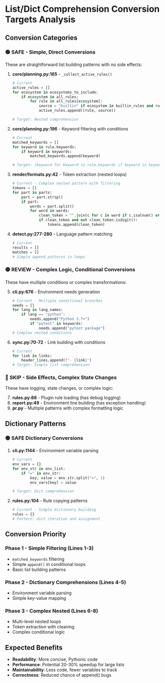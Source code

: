 # List/Dict Comprehension Conversion Targets Analysis

## Conversion Categories

### 🟢 **SAFE** - Simple, Direct Conversions
These are straightforward list building patterns with no side effects:

1. **core/planning.py:165** - `_collect_active_rules()`
   ```python
   # Current
   active_rules = []
   for ecosystem in ecosystems_to_include:
       if ecosystem in all_rules:
           for rule in all_rules[ecosystem]:
               source = "builtin" if ecosystem in builtin_rules and rule in builtin_rules[ecosystem] else "plugin"
               active_rules.append((rule, source))

   # Target: Nested comprehension
   ```

2. **core/planning.py:196** - Keyword filtering with conditions
   ```python
   # Current
   matched_keywords = []
   for keyword in rule.keywords:
       if keyword in keywords:
           matched_keywords.append(keyword)

   # Target: [keyword for keyword in rule.keywords if keyword in keywords]
   ```

3. **render/formats.py:42** - Token extraction (nested loops)
   ```python
   # Current - Complex nested pattern with filtering
   tokens = []
   for part in parts:
       part = part.strip()
       if part:
           words = part.split()
           for word in words:
               clean_token = "".join(c for c in word if c.isalnum() or c in "-_")
               if clean_token and not clean_token.isdigit():
                   tokens.append(clean_token)
   ```

4. **detect.py:277-280** - Language pattern matching
   ```python
   # Current
   results = []
   matches = []
   # Simple append patterns in loops
   ```

### 🟡 **REVIEW** - Complex Logic, Conditional Conversions
These have multiple conditions or complex transformations:

5. **cli.py:676** - Environment needs generation
   ```python
   # Current - Multiple conditional branches
   needs = []
   for lang in lang_names:
       if lang == "python":
           needs.append("Python 3.7+")
           if "pytest" in keywords:
               needs.append("pytest package")
   # Complex nested conditions
   ```

6. **sync.py:70-72** - Link building with conditions
   ```python
   # Current
   for link in links:
       header_lines.append(f"- {link}")
   # Target: Simple list comprehension
   ```

### 🔴 **SKIP** - Side Effects, Complex State Changes
These have logging, state changes, or complex logic:

7. **rules.py:88** - Plugin rule loading (has debug logging)
8. **report.py:49** - Environment line building (has exception handling)
9. **pr.py** - Multiple patterns with complex formatting logic

## Dictionary Patterns

### 🟢 **SAFE** Dictionary Conversions

1. **cli.py:1144** - Environment variable parsing
   ```python
   # Current
   env_vars = {}
   for env_str in env_list:
       if "=" in env_str:
           key, value = env_str.split("=", 1)
           env_vars[key] = value

   # Target: Dict comprehension
   ```

2. **rules.py:104** - Rule copying patterns
   ```python
   # Current - Simple dictionary building
   rules = {}
   # Pattern: dict iteration and assignment
   ```

## Conversion Priority

### Phase 1 - Simple Filtering (Lines 1-3)
- `matched_keywords` filtering
- Simple `append()` in conditional loops
- Basic list building patterns

### Phase 2 - Dictionary Comprehensions (Lines 4-5)
- Environment variable parsing
- Simple key-value mapping

### Phase 3 - Complex Nested (Lines 6-8)
- Multi-level nested loops
- Token extraction with cleaning
- Complex conditional logic

## Expected Benefits

- **Readability**: More concise, Pythonic code
- **Performance**: Potential 20-30% speedup for large lists
- **Maintainability**: Less code, fewer variables to track
- **Correctness**: Reduced chance of append() bugs
